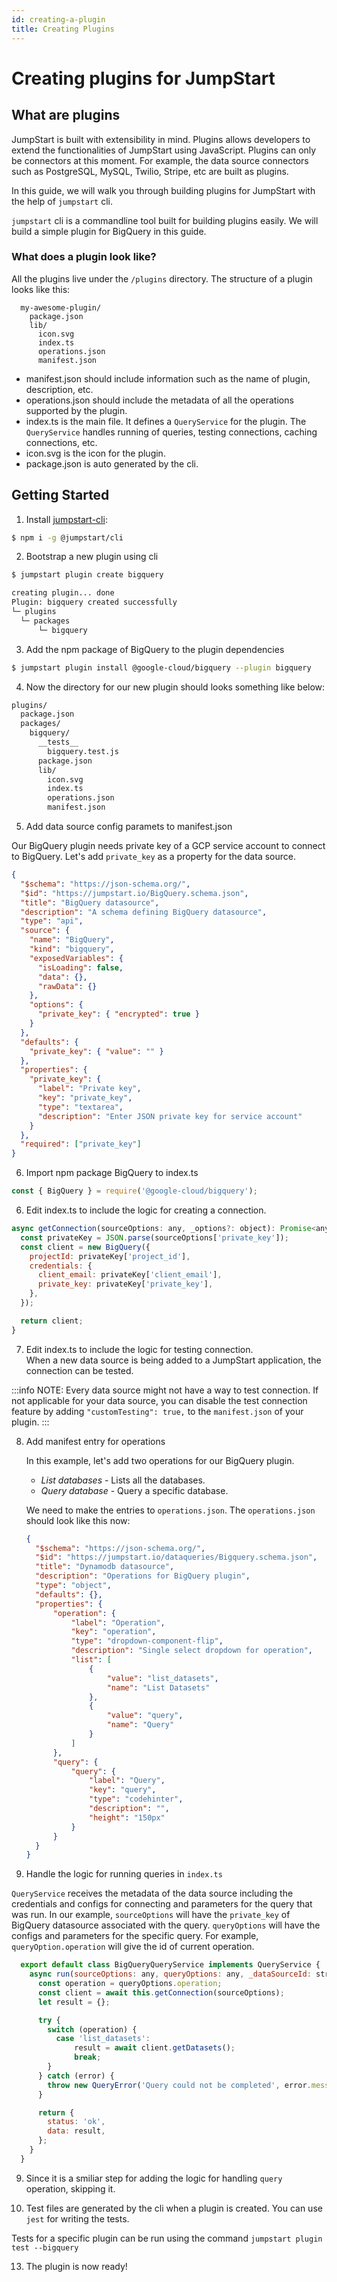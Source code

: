 ```yaml
---
id: creating-a-plugin
title: Creating Plugins
---
```


# Creating plugins for JumpStart 

## What are plugins

JumpStart is built with extensibility in mind. Plugins allows developers to extend the functionalities of JumpStart using JavaScript. Plugins can only be connectors at this moment. For example, the data source connectors such as PostgreSQL, MySQL, Twilio, Stripe, etc are built as plugins. 

In this guide, we will walk you through building plugins for JumpStart with the help of `jumpstart` cli.

`jumpstart` cli is a commandline tool built for building plugins easily. We will build a simple plugin for BigQuery in this guide. 

### What does a plugin look like?

All the plugins live under the `/plugins` directory. The structure of a plugin looks like this:

```
  my-awesome-plugin/
    package.json
    lib/
      icon.svg
      index.ts
      operations.json
      manifest.json
```

- manifest.json should include information such as the name of plugin, description, etc. 
- operations.json should include the metadata of all the operations supported by the plugin.
- index.ts is the main file. It defines a `QueryService` for the plugin. The `QueryService` handles running of queries, testing connections, caching connections, etc.
- icon.svg is the icon for the plugin.
- package.json is auto generated by the cli. 

## Getting Started

1. Install [jumpstart-cli](https://www.npmjs.com/package/@jumpstart/cli):
  ```bash
  $ npm i -g @jumpstart/cli
  ```

2. Bootstrap a new plugin using cli
  ```bash
  $ jumpstart plugin create bigquery
  ```

  ```bash
  creating plugin... done
  Plugin: bigquery created successfully
  └─ plugins
    └─ packages
        └─ bigquery
  ```

3. Add the npm package of BigQuery to the plugin dependencies
  ```bash
  $ jumpstart plugin install @google-cloud/bigquery --plugin bigquery
  ```

4. Now the directory for our new plugin should looks something like below: 

  ```bash
  plugins/
    package.json
    packages/
      bigquery/
        __tests__
          bigquery.test.js
        package.json
        lib/
          icon.svg
          index.ts
          operations.json
          manifest.json
  ```

5. Add data source config paramets to manifest.json

  Our BigQuery plugin needs private key of a GCP service account to connect to BigQuery. Let's add `private_key` as a property for the data source. 

  ```json
  {
    "$schema": "https://json-schema.org/",
    "$id": "https://jumpstart.io/BigQuery.schema.json",
    "title": "BigQuery datasource",
    "description": "A schema defining BigQuery datasource",
    "type": "api",
    "source": {
      "name": "BigQuery",
      "kind": "bigquery",
      "exposedVariables": {
        "isLoading": false,
        "data": {},
        "rawData": {}
      },
      "options": {
        "private_key": { "encrypted": true }
      }
    },
    "defaults": {
      "private_key": { "value": "" }
    },
    "properties": {
      "private_key": {
        "label": "Private key",
        "key": "private_key",
        "type": "textarea",
        "description": "Enter JSON private key for service account"
      }
    },
    "required": ["private_key"]
  }

  ```

6. Import npm package BigQuery to index.ts
  ```javascript
  const { BigQuery } = require('@google-cloud/bigquery');
  ```

6. Edit index.ts to include the logic for creating a connection.    
  ```javascript
  async getConnection(sourceOptions: any, _options?: object): Promise<any> {
    const privateKey = JSON.parse(sourceOptions['private_key']);
    const client = new BigQuery({
      projectId: privateKey['project_id'],
      credentials: {
        client_email: privateKey['client_email'],
        private_key: privateKey['private_key'],
      },
    });

    return client;
  }
  ```

7. Edit index.ts to include the logic for testing connection.    
  When a new data source is being added to a JumpStart application, the connection can be tested. 

  :::info
  NOTE: Every data source might not have a way to test connection. If not applicable for your data source, you can disable the test connection feature by adding `"customTesting": true,` to the `manifest.json` of your plugin.
  :::

8. Add manifest entry for operations   

    In this example, let's add two operations for our BigQuery plugin.   
    - *List databases* - Lists all the databases.
    - *Query database*   - Query a specific database.

    We need to make the entries to `operations.json`. The `operations.json` should look like this now:
    ```json
    {
      "$schema": "https://json-schema.org/",
      "$id": "https://jumpstart.io/dataqueries/Bigquery.schema.json",
      "title": "Dynamodb datasource",
      "description": "Operations for BigQuery plugin",
      "type": "object",
      "defaults": {},
      "properties": {
          "operation": {
              "label": "Operation",
              "key": "operation",
              "type": "dropdown-component-flip",
              "description": "Single select dropdown for operation",
              "list": [
                  {
                      "value": "list_datasets",
                      "name": "List Datasets"
                  },
                  {
                      "value": "query",
                      "name": "Query"
                  }
              ]
          },
          "query": {
              "query": {
                  "label": "Query",
                  "key": "query",
                  "type": "codehinter",
                  "description": "",
                  "height": "150px"
              }
          }
      }
    }

    ```

8. Handle the logic for running queries in `index.ts`   

  `QueryService` receives the metadata of the data source including the credentials and configs for connecting and parameters for the query that was run. In our example, `sourceOptions` will have the `private_key` of BigQuery datasource associated with the query. `queryOptions` will have the configs and parameters for the specific query. For example, `queryOption.operation` will give the id of current operation. 
  
  ```javascript
    export default class BigQueryQueryService implements QueryService {
      async run(sourceOptions: any, queryOptions: any, _dataSourceId: string): Promise<QueryResult> {
        const operation = queryOptions.operation;
        const client = await this.getConnection(sourceOptions);
        let result = {};

        try {
          switch (operation) {
            case 'list_datasets':
                result = await client.getDatasets();
                break;
          }
        } catch (error) {
          throw new QueryError('Query could not be completed', error.message, {});
        }

        return {
          status: 'ok',
          data: result,
        };
      }
    }
  ```

9. Since it is a smiliar step for adding the logic for handling `query` operation, skipping it. 

10. Test files are generated by the cli when a plugin is created. You can use `jest` for writing the tests.

Tests for a specific plugin can be run using the command `jumpstart plugin test --bigquery`

13. The plugin is now ready! 
